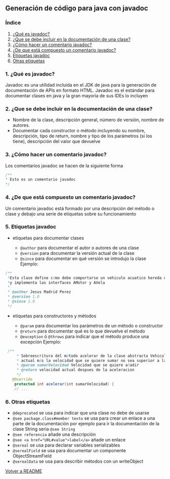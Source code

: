 ## Generación de código para java con javadoc

### Índice

1. [¿Qué es javadoc?](#1-qué-es-javadoc)
2. [¿Que se debe incluir en la documentación de una clase?](#2-que-se-debe-incluir-en-la-documentación-de-una-clase)
3. [¿Cómo hacer un comentario javadoc?](#3-cómo-hacer-un-comentario-javadoc)
4. [¿De que está compuesto un comentario javadoc?](#4-de-que-está-compuesto-un-comentario-javadoc)
5. [Etiquetas javadoc](#5-etiquetas-javadoc)
6. [Otras etiquetas](#6-otras-etiquetas)

### 1. ¿Qué es javadoc?

Javadoc es una utilidad incluida en el JDK de java para la generación de documentación de APIs en formato HTML.
Javadoc es el estándar para documentar clases en java y la gran mayoría de sus IDEs lo incluyen

### 2. ¿Que se debe incluir en la documentación de una clase?

- Nombre de la clase, descripción general, número de versión, nombre de autores.
- Documentar cada constructor o método incluyendo su nombre, descripción, tipo de return, nombre y tipo de
los parámetros (si los tiene), descripción del valor que devuelve

### 3. ¿Cómo hacer un comentario javadoc?

Los comentarios javadoc se hacen de la siguiente forma

```java
/**
* Esto es un comentario javadoc
*/

```

### 4. ¿De que está compuesto un comentario javadoc?

Un comentario javadoc está formado por una descripción del método o clase y debajo una serie de etiquetas 
sobre su funcionamiento

### 5. Etiquetas javadoc

- etiquetas para documentar clases

	- `@author` para documentar el autor o autores de una clase
	- `@version` para documentar la versión actual de la clase
	- `@since` para documentar en qué versión se introdujo la clase
Ejemplo:	
```java
/**
 *Esta clase define cómo debe comportarse un vehiculo acuatico hereda de la clase abstracta Vehículo
 *y implementa las interfaces AMotor y AVela 
 * 
 * @author Jesus Madrid Perez
 * @version 1.0
 * @since 1.0
 */
```

- etiquetas para constructores y métodos

	- `@param` para documentar los parámetros de un método o constructor
	- `@return` para documentar qué es lo que devuelve el método
	- `@exception` ó `@throws` para indicar que el método produce una excepción 
Ejemplo:
```java
 /**
     * Sobreescritura del método acelerar de la clase abstracta Vehiculos. Comprueba que la velocidad
     * actual más la velocidad que se quiere sumar no sea superior a la velocidad máxima y acelera la velocidad
     * @param sumarVelocidad Velocidad que se quiere añadir
     * @return velocidad actual despues de la aceleracion
     */
   @Override
    protected int acelerar(int sumarVelocidad) {
	// ...
```

### 6. Otras etiquetas

- `@deprecated` se usa para indicar que una clase no debe de usarse
- `@see package.class#member texto` se usa para crear un enlace a una parte de la documentación por ejemplo para ir la documentación de
la clase String seria `@see String`
- `@see referencia` añade una descripción
- `@see <a href="URL#value">label</a>` añade un enlace
- `@sereal` se usa para declarar variables serializables
- `@serealField` se usa para documentar un componente ObjectStreamField
- `@serealData` se usa para describir métodos con un writeObject



[Volver a README](README.md)
